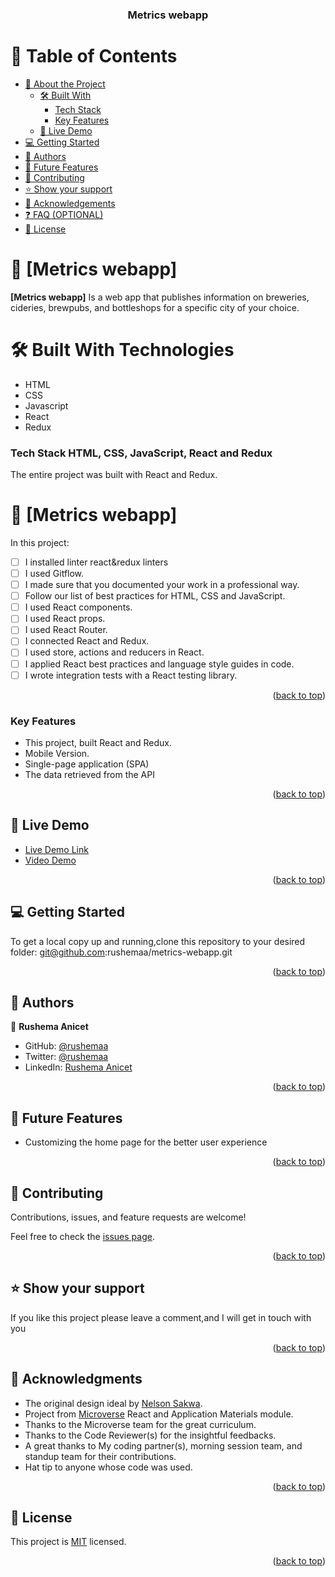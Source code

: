 <a name="readme-top"></a>

<div align="center">

  <h3><b>Metrics webapp</b></h3>

</div>

# 📗 Table of Contents

- [📖 About the Project](#about-project)
  - [🛠 Built With](#built-with)
    - [Tech Stack](#tech-stack)
    - [Key Features](#key-features)
  - [🚀 Live Demo](#live-demo)
- [💻 Getting Started](#getting-started)
- [👥 Authors](#authors)
- [🔭 Future Features](#future-features)
- [🤝 Contributing](#contributing)
- [⭐️ Show your support](#support)
- [🙏 Acknowledgements](#acknowledgements)
- [❓ FAQ (OPTIONAL)](#faq)
- [📝 License](#license)

# 📖 [Metrics webapp] <a name="about-project"></a>

**[Metrics webapp]** Is a web app that publishes information on breweries, cideries, brewpubs, and bottleshops for a specific city of your choice.

# 🛠 Built With <a name="built-with">Technologies</a>

- HTML
- CSS
- Javascript
- React
- Redux

### Tech Stack <a name="tech-stack">HTML, CSS, JavaScript, React and Redux</a>

The entire project was built with React and Redux.

# 📖 [Metrics webapp] <a name="about-project"></a>

In this project:

- [ ] I installed linter react&redux linters
- [ ] I used Gitflow.
- [ ] I made sure that you documented your work in a professional way.
- [ ] Follow our list of best practices for HTML, CSS and JavaScript.
- [ ] I used React components.
- [ ] I used React props.
- [ ] I used React Router.
- [ ] I connected React and Redux.
- [ ] I used store, actions and reducers in React.
- [ ] I applied React best practices and language style guides in code.
- [ ] I wrote integration tests with a React testing library.

<p align="right">(<a href="#readme-top">back to top</a>)</p>

<!-- Features -->

### Key Features <a name="key-features">

- This project, built React and Redux.
- Mobile Version.
- Single-page application (SPA)
- The data retrieved from the API
  </a>

<p align="right">(<a href="#readme-top">back to top</a>)</p>

<!-- LIVE DEMO -->

## 🚀 Live Demo <a name="live-demo"></a>

- [Live Demo Link](https://tx-breweries.onrender.com)
- [Video Demo](https://www.loom.com/share/5cdf9362fbba455f9009d2933469a263)

<p align="right">(<a href="#readme-top">back to top</a>)</p>

<!-- GETTING STARTED -->

## 💻 Getting Started <a name="getting-started"></a>

To get a local copy up and running,clone this repository to your desired folder: git@github.com:rushemaa/metrics-webapp.git

<p align="right">(<a href="#readme-top">back to top</a>)</p>

## 👥 Authors <a name="authors"></a>

👤 **Rushema Anicet**

- GitHub: [@rushemaa](https://github.com/rushemaa)
- Twitter: [@rushemaa](https://twitter.com/rushemaa)
- LinkedIn: [Rushema Anicet](https://www.linkedin.com/in/rushemaa)

<p align="right">(<a href="#readme-top">back to top</a>)</p>

## 🔭 Future Features <a name="future-features"></a>

- Customizing the home page for the better user experience

<p align="right">(<a href="#readme-top">back to top</a>)</p>

## 🤝 Contributing <a name="contributing"></a>

Contributions, issues, and feature requests are welcome!

Feel free to check the [issues page](../../issues/).

<p align="right">(<a href="#readme-top">back to top</a>)</p>

## ⭐️ Show your support <a name="support"></a>

If you like this project please leave a comment,and I will get in touch with you

<p align="right">(<a href="#readme-top">back to top</a>)</p>

## 🙏 Acknowledgments <a name="acknowledgements"></a>

- The original design ideal by [Nelson Sakwa](https://www.behance.net/sakwadesignstudio).
- Project from [Microverse](https://www.microverse.org/) React and Application Materials module.
- Thanks to the Microverse team for the great curriculum.
- Thanks to the Code Reviewer(s) for the insightful feedbacks.
- A great thanks to My coding partner(s), morning session team, and standup team for their contributions.
- Hat tip to anyone whose code was used.

<p align="right">(<a href="#readme-top">back to top</a>)</p>

## 📝 License <a name="license"></a>

This project is [MIT](./LICENSE) licensed.

<p align="right">(<a href="#readme-top">back to top</a>)</p>
